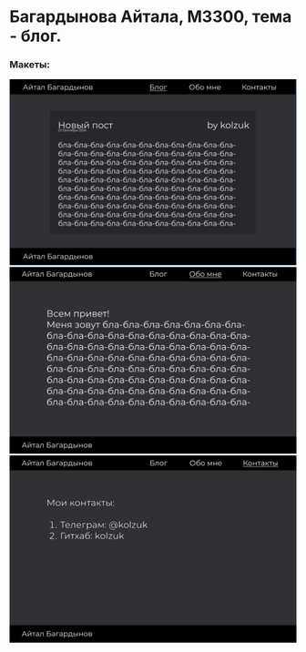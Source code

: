 # Багардынова Айтала, M3300, тема - блог.

### Макеты:

![Блог](/meta/index.png)
![Обо мне](/meta/about_me.png)
![Контакты](/meta/contacts.png)